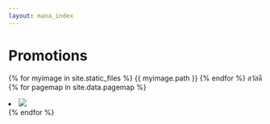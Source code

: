 ```yaml
---
layout: mana_index
---
```

# Promotions

{% for myimage in site.static_files %}
  {{ myimage.path }}
{% endfor %}
สวัสดี
{% for pagemap in site.data.pagemap %}
  <li>
    <a href="{{ site.url }}/{{ pagemap.linkUrl }}">
      <img src="{{ site.url }}/{{ pagemap.imageUrl }}" style="max-width:100%;height: auto;" />
    </a>
  </li>
{% endfor %}